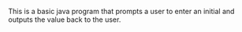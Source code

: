 This is a basic java program that prompts a user to enter an initial and outputs the value back to the user.
